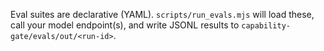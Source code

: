 Eval suites are declarative (YAML). `scripts/run_evals.mjs` will load these,
call your model endpoint(s), and write JSONL results to `capability-gate/evals/out/<run-id>`.